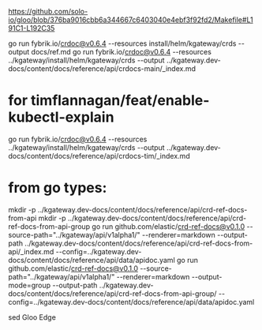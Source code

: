 https://github.com/solo-io/gloo/blob/376ba9016cbb6a344667c6403040e4ebf3f92fd2/Makefile#L191C1-L192C35


go run fybrik.io/crdoc@v0.6.4 --resources install/helm/kgateway/crds --output docs/ref.md
go run fybrik.io/crdoc@v0.6.4 --resources ../kgateway/install/helm/kgateway/crds --output ../kgateway.dev-docs/content/docs/reference/api/crdocs-main/_index.md

# for timflannagan/feat/enable-kubectl-explain
go run fybrik.io/crdoc@v0.6.4 --resources ../kgateway/install/helm/kgateway/crds --output ../kgateway.dev-docs/content/docs/reference/api/crdocs-tim/_index.md


# from go types:
mkdir -p ../kgateway.dev-docs/content/docs/reference/api/crd-ref-docs-from-api
mkdir -p ../kgateway.dev-docs/content/docs/reference/api/crd-ref-docs-from-api-group
go run github.com/elastic/crd-ref-docs@v0.1.0 --source-path="../kgateway/api/v1alpha1/" --renderer=markdown --output-path ../kgateway.dev-docs/content/docs/reference/api/crd-ref-docs-from-api/_index.md --config=../kgateway.dev-docs/content/docs/reference/api/data/apidoc.yaml 
go run github.com/elastic/crd-ref-docs@v0.1.0 --source-path="../kgateway/api/v1alpha1/" --renderer=markdown --output-mode=group --output-path ../kgateway.dev-docs/content/docs/reference/api/crd-ref-docs-from-api-group/ --config=../kgateway.dev-docs/content/docs/reference/api/data/apidoc.yaml 

sed Gloo Edge
